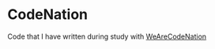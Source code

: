 # CodeNation
 Code that I have written during study with [WeAreCodeNation](https://wearecodenation.com/)

